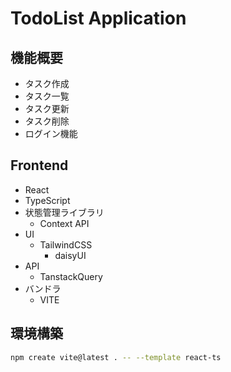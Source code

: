# TodoList Application
## 機能概要
- タスク作成
- タスク一覧
- タスク更新
- タスク削除
- ログイン機能
## Frontend
- React
- TypeScript
- 状態管理ライブラリ
  - Context API
- UI
  - TailwindCSS
    - daisyUI
- API
  - TanstackQuery
- バンドラ
  - VITE
## 環境構築
```sh
npm create vite@latest . -- --template react-ts
```
